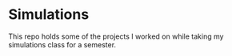# Simulations
This repo holds some of the projects I worked on while taking my simulations class for a semester.
